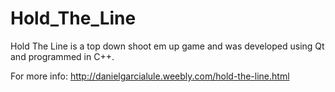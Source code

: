 # Hold_The_Line

Hold The Line is a top down shoot em up game and was developed using Qt and programmed in C++.

For more info: http://danielgarcialule.weebly.com/hold-the-line.html
